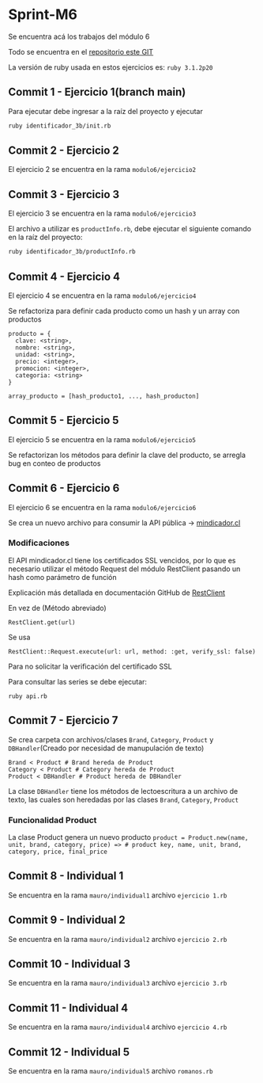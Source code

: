 # Sprint-M6

Se encuentra acá los trabajos del módulo 6

Todo se encuentra en el [repositorio este GIT](https://github.com/MauricioTRP/M6-Awake)

La versión de ruby usada en estos ejercicios es: `ruby 3.1.2p20`

## Commit 1 - Ejercicio 1(branch main)
Para ejecutar debe ingresar a la raíz del proyecto y ejecutar
``` BASH
ruby identificador_3b/init.rb
```
## Commit 2 - Ejercicio 2
El ejercicio 2 se encuentra en la rama `modulo6/ejercicio2`

## Commit 3 - Ejercicio 3
El ejercicio 3 se encuentra en la rama `modulo6/ejercicio3`

El archivo a utilizar es `productInfo.rb`, debe ejecutar el siguiente comando en la raíz del proyecto:
``` BASH
ruby identificador_3b/productInfo.rb
```

## Commit 4 - Ejercicio 4
El ejercicio 4 se encuentra en la rama `modulo6/ejercicio4`

Se refactoriza para definir cada producto como un hash y un array con productos
```
producto = {
  clave: <string>,
  nombre: <string>,
  unidad: <string>,
  precio: <integer>,
  promocion: <integer>,
  categoria: <string>
}

array_producto = [hash_producto1, ..., hash_producton]
```

## Commit 5 - Ejercicio 5
El ejercicio 5 se encuentra en la rama `modulo6/ejercicio5`

Se refactorizan los métodos para definir la clave del producto, se arregla bug en conteo de productos

## Commit 6 - Ejercicio 6
El ejercicio 6 se encuentra en la rama `modulo6/ejercicio6`

Se crea un nuevo archivo para consumir la API pública -> [mindicador.cl](mindicador.cl)

### Modificaciones
El API mindicador.cl tiene los certificados SSL vencidos, por lo que es necesario utilizar el método Request del módulo RestClient pasando un hash como parámetro de función

Explicación más detallada en documentación GitHub de [RestClient](https://github.com/rest-client/rest-client/blob/master/lib/restclient.rb#L65)

En vez de (Método abreviado)
```
RestClient.get(url)
```
Se usa
```
RestClient::Request.execute(url: url, method: :get, verify_ssl: false)
```

Para no solicitar la verificación del certificado SSL

Para consultar las series se debe ejecutar: 
```
ruby api.rb
```

## Commit 7 - Ejercicio 7

Se crea carpeta con archivos/clases `Brand`, `Category`, `Product` y `DBHandler`(Creado por necesidad de manupulación de texto)

``` 
Brand < Product # Brand hereda de Product
Category < Product # Category hereda de Product
Product < DBHandler # Product hereda de DBHandler
``` 

La clase `DBHandler` tiene los métodos de lectoescritura a un archivo de texto, las cuales son heredadas por las clases `Brand`, `Category`, `Product` 
### Funcionalidad Product

La clase Product genera un nuevo producto `product = Product.new(name, unit, brand, category, price) => # product key, name, unit, brand, category, price, final_price`


## Commit 8 - Individual 1

Se encuentra en la rama `mauro/individual1` archivo `ejercicio 1.rb`

## Commit 9 - Individual 2

Se encuentra en la rama `mauro/individual2` archivo `ejercicio 2.rb`

## Commit 10 - Individual 3

Se encuentra en la rama `mauro/individual3` archivo `ejercicio 3.rb`

## Commit 11 - Individual 4

Se encuentra en la rama `mauro/individual4` archivo `ejercicio 4.rb`

## Commit 12 - Individual 5

Se encuentra en la rama `mauro/individual5` archivo `romanos.rb`